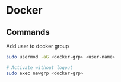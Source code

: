# Docker

## Commands

Add user to docker group

```bash
sudo usermod -aG <docker-grp> <user-name>

# Activate without logout
sudo exec newgrp <docker-grp>
```
